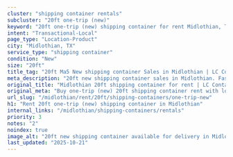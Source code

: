 ```yaml
---
cluster: "shipping container rentals"
subcluster: "20ft one-trip (new)"
keyword: "20ft one-trip (new) shipping container for rent Midlothian, TX"
intent: "Transactional-Local"
page_type: "Location-Product"
city: "Midlothian, TX"
service_type: "shipping container"
condition: "New"
size: "20ft"
title_tag: "20ft Ma5 New shipping container Sales in Midlothian | LC Container"
meta_description: "20ft new shipping container sales in Midlothian. Fast delivery, competitive pricing. Serving shipping containers area. Quote ID: 2KD. Call (214) 524-4168 for your free quote today."
original_title: "Midlothian 20ft shipping container for rent | LC Container"
original_meta: "Buy one-trip (new) 20ft shipping container rent with local delivery in Midlothian, TX. LC Container — local Since 2003. Request a fast quote today."
url_slug: "/midlothian/rent/20ft/shipping-containers/one-trip-new"
h1: "Rent 20ft one-trip (new) shipping container in Midlothian"
internal_links: "/midlothian/shipping-containers/rentals"
priority: 3
notes: "2"
noindex: true
image_alt: "20ft new shipping container available for delivery in Midlothian"
last_updated: "2025-10-21"
---
```


<!-- TODO: Add unique city/inventory copy, images, and internal links here. -->

